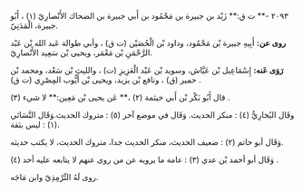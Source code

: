 ٢٠٩٣ -** ت ق:** زَيْد بن جبيرة بن مَحْمُود بن أَبي جبيرة بن الضحاك الأَنْصارِيّ (١) ، أَبُو جبيرة، الْمَدَنِيّ.

**روى عن:** أَبِيهِ جبيرة بْن مَحْمُود، وداود بْن الْحُصَيْن (ت ق) ، وأبي طوالة عَبد الله بْن عَبْد الرَّحْمَنِ بْن مَعْمَر، ويحيى بْن سَعِيد الأَنْصارِيّ.

**رَوَى عَنه:** إِسْمَاعِيل بْن عَيَّاش، وسويد بْن عَبْد الْعَزِيزِ (ت) ، والليث بْن سَعْد، ومحمد بْن حمير (ق) ، ونافع بْن يزيد، ويحيى بْن أَيُّوب المِصْرِي (ت ق) .

قال أَبُو بَكْر بْن أَبي خيثمة (٢) ،** عَن يحيى بْن مَعِين:** لا شيء (٣) .

وقَال البُخارِيُّ (٤) : منكر الحديث. وَقَال في موضع آخر (٥) : متروك الحديث.وَقَال النَّسَائي (١) : ليس بثقة.

وَقَال أبو حاتم (٢) : ضعيف الحديث، منكر الحديث جدا، متروك الحديث، لا يكتب حديثه.

وَقَال أبو أحمد بْن عدي (٣) : عامة ما يرويه عن من روى عنهم لا يتابعه عليه أحد (٤) .

روى لَهُ التِّرْمِذِيّ وابن مَاجَه.